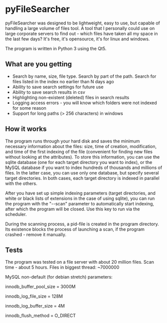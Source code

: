 # pyFileSearcher
pyFileSearcher was designed to be lightweight, easy to use, but capable of handling a large volume of files tool. A tool that I personally could use on large corporate servers to find out - which files have taken all my space in the last few days? It's free, it's opensource, it's for linux and windows.

The program is written in Python 3 using the Qt5.

## What are you getting
* Search by name, size, file type. Search by part of the path. Search for files listed in the index no earlier than N days ago
* Ability to save search settings for future use
* Ability to save search results in csv
* Highlighting non-existent (deleted) files in search results
* Logging access errors - you will know which folders were not indexed for some reason
* Support for long paths (> 256 characters) in windows

## How it works
The program runs through your hard disk and saves the minimum necessary information about the files: size, time of creation, modification, and time of the first indexing of the file (convenient for finding new files without looking at the attributes). To store this information, you can use the sqlite database (one for each target directory you want to index), or the MySQL database if you want to index hundreds of thousands and millions of files. In the latter case, you can use only one database, but specify several target directories. In both cases, each target directory is indexed in parallel with the others.

After you have set up simple indexing parameters (target directories, and white or black lists of extensions in the case of using sqlite), you can run the program with the "--scan" parameter to automatically start indexing, after which the program will be closed. Use this key to run via the scheduler.

During the scanning process, a pid-file is created in the program directory. Its existence blocks the process of launching a scan, if the program crashed - remove it manually.

## Tests
The program was tested on a file server with about 20 million files. Scan time - about 5 hours. Files in biggest thread: ~7000000 

MySQL non-default (for debian stretch) parameters:

innodb_buffer_pool_size = 3000M

innodb_log_file_size = 128M

innodb_log_buffer_size = 4M

innodb_flush_method = O_DIRECT
